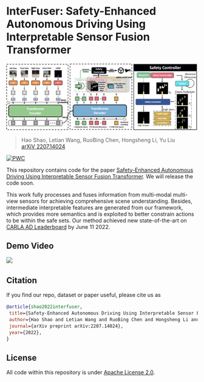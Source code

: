 # InterFuser: Safety-Enhanced Autonomous Driving Using Interpretable Sensor Fusion Transformer
![pipeline](assets/pipeline.png)
> Hao Shao, Letian Wang, RuoBing Chen, Hongsheng Li, Yu Liu        
> [arXiV 2207.14024](https://arxiv.org/abs/2207.14024)

[![PWC](https://img.shields.io/endpoint.svg?url=https://paperswithcode.com/badge/safety-enhanced-autonomous-driving-using-1/autonomous-driving-on-carla-leaderboard)](https://paperswithcode.com/sota/autonomous-driving-on-carla-leaderboard?p=safety-enhanced-autonomous-driving-using-1)

This repository contains code for the paper [Safety-Enhanced Autonomous Driving Using Interpretable Sensor Fusion Transformer](https://github.com/opendilab/InterFuser). We will release the code soon.

This work fully processes and fuses information from multi-modal multi-view sensors for achieving comprehensive scene understanding. Besides, intermediate interpretable features are generated from our framework, which provides more semantics and is exploited to better constrain actions to be within the safe sets.
Our method achieved new state-of-the-art on [CARLA AD Leaderboard](https://leaderboard.carla.org/leaderboard/) by June 11 2022.

## Demo Video

<img src="assets/Town07_WetCloudyMorning.gif" height="400">

## Citation
If you find our repo, dataset or paper useful, please cite us as
```bibtex
@article{shao2022interfuser,
 title={Safety-Enhanced Autonomous Driving Using Interpretable Sensor Fusion Transformer},
 author={Hao Shao and Letian Wang and RuoBing Chen and Hongsheng Li and Yu Liu},
 journal={arXiv preprint arXiv:2207.14024},
 year={2022},
}
```

## License
All code within this repository is under [Apache License 2.0](https://www.apache.org/licenses/LICENSE-2.0).
